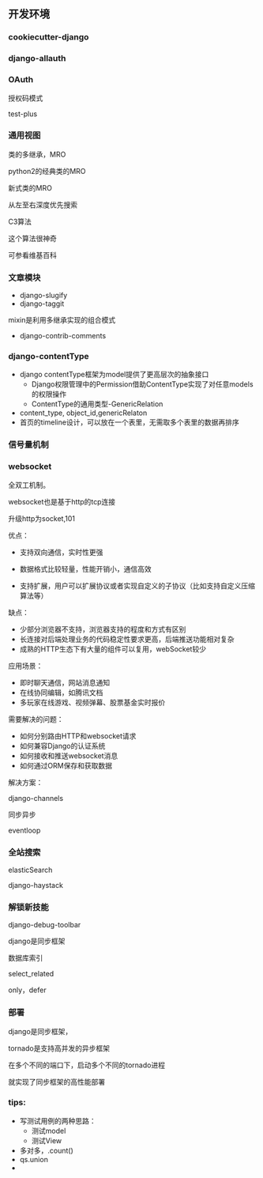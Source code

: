 ## 开发环境

### cookiecutter-django

### django-allauth

### OAuth

授权码模式

test-plus

 ### 通用视图

类的多继承，MRO

python2的经典类的MRO

新式类的MRO

从左至右深度优先搜索

C3算法

这个算法很神奇

可参看维基百科

### 文章模块

- django-slugify
- django-taggit

mixin是利用多继承实现的组合模式

- django-contrib-comments

### django-contentType

- django contentType框架为model提供了更高层次的抽象接口
  - Django权限管理中的Permission借助ContentType实现了对任意models的权限操作
  - ContentType的通用类型-GenericRelation
- content_type, object_id,genericRelaton
- 首页的timeline设计，可以放在一个表里，无需取多个表里的数据再排序

### 信号量机制

### websocket

全双工机制。

websocket也是基于http的tcp连接

升级http为socket,101

优点：

- 支持双向通信，实时性更强

- 数据格式比较轻量，性能开销小，通信高效
- 支持扩展，用户可以扩展协议或者实现自定义的子协议（比如支持自定义压缩算法等）

缺点：

- 少部分浏览器不支持，浏览器支持的程度和方式有区别
- 长连接对后端处理业务的代码稳定性要求更高，后端推送功能相对复杂
- 成熟的HTTP生态下有大量的组件可以复用，webSocket较少

应用场景：

- 即时聊天通信，网站消息通知
- 在线协同编辑，如腾讯文档
- 多玩家在线游戏、视频弹幕、股票基金实时报价

需要解决的问题：

- 如何分别路由HTTP和websocket请求
- 如何兼容Django的认证系统
- 如何接收和推送websocket消息
- 如何通过ORM保存和获取数据

解决方案：

django-channels

同步异步

eventloop

### 全站搜索

elasticSearch

django-haystack

### 解锁新技能

django-debug-toolbar

django是同步框架

数据库索引

select_related

only，defer

### 部署

django是同步框架，

tornado是支持高并发的异步框架

在多个不同的端口下，启动多个不同的tornado进程

就实现了同步框架的高性能部署



### tips:

- 写测试用例的两种思路：
  - 测试model
  - 测试View
-  多对多，.count()
- qs.union
- 